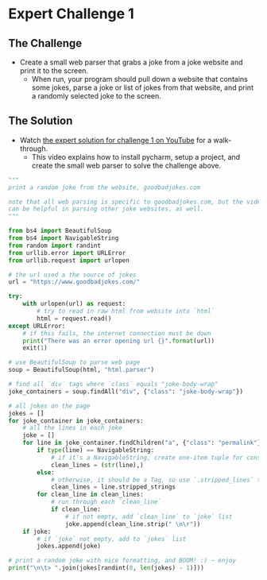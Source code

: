 Expert Challenge 1
==================

## The Challenge

* Create a small web parser that grabs a joke from a joke website and print it to the screen.
    - When run, your program should pull down a website that contains some jokes, parse a joke or list of jokes from that website, and print a randomly selected joke to the screen.

## The Solution

* Watch [the expert solution for challenge 1 on YouTube](https://www.youtube.com/watch?v=3MQFwp3_pV8) for a walk-through.
    - This video explains how to install pycharm, setup a project, and create the small web parser to solve the challenge above.

```python
"""
print a random joke from the website, goodbadjokes.com

note that all web parsing is specific to goodbadjokes.com, but the video guide
can be helpful in parsing other joke websites, as well.
"""

from bs4 import BeautifulSoup
from bs4 import NavigableString
from random import randint
from urllib.error import URLError
from urllib.request import urlopen

# the url used a the source of jokes
url = "https://www.goodbadjokes.com/"

try:
    with urlopen(url) as request:
        # try to read in raw html from website into `html`
        html = request.read()
except URLError:
    # if this fails, the internet connection must be down
    print("There was an error opening url {}".format(url))
    exit(1)

# use BeautifulSoup to parse web page
soup = BeautifulSoup(html, "html.parser")

# find all `div` tags where `class` equals "joke-body-wrap"
joke_containers = soup.findAll("div", {"class": "joke-body-wrap"})

# all jokes on the page
jokes = []
for joke_container in joke_containers:
    # all the lines in each joke
    joke = []
    for line in joke_container.findChildren("a", {"class": "permalink"})[0].contents:
        if type(line) == NavigableString:
            # if it's a NavigableString, create one-item tuple for consistency
            clean_lines = (str(line),)
        else:
            # otherwise, it should be a Tag, so use `.stripped_lines` to get list of lines
            clean_lines = line.stripped_strings
        for clean_line in clean_lines:
            # run through each `clean_line`
            if clean_line:
                # if not empty, add `clean_line` to `joke` list
                joke.append(clean_line.strip(" \n\r"))
    if joke:
        # if `joke` not empty, add to `jokes` list
        jokes.append(joke)

# print a random joke with nice formatting, and BOOM! :) ~ enjoy
print("\n\t> ".join(jokes[randint(0, len(jokes) - 1)]))
```

